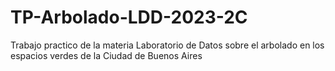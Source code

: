# TP-Arbolado-LDD-2023-2C
 Trabajo practico de la materia Laboratorio de Datos sobre el arbolado en los espacios verdes de la Ciudad de Buenos Aires
